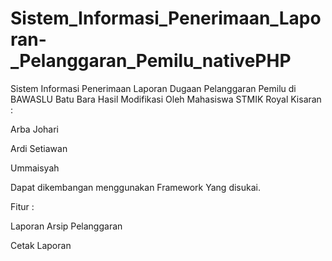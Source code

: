 # Sistem_Informasi_Penerimaan_Laporan-_Pelanggaran_Pemilu_nativePHP
Sistem Informasi Penerimaan Laporan Dugaan Pelanggaran Pemilu di BAWASLU Batu Bara 
Hasil Modifikasi Oleh Mahasiswa STMIK Royal Kisaran : 

Arba Johari 

Ardi Setiawan 

Ummaisyah 

Dapat dikembangan menggunakan Framework Yang disukai.

Fitur :

Laporan Arsip Pelanggaran

Cetak Laporan
